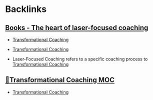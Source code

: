 
# Backlinks
## [Books - The heart of laser-focused coaching](<Books - The heart of laser-focused coaching.md>)
- [Transformational Coaching](<Transformational Coaching.md>)

- [Transformational Coaching](<Transformational Coaching.md>)

- Laser-Focused Coaching refers to a specific coaching process to  [Transformational Coaching](<Transformational Coaching.md>)

## [🧭Transformational Coaching MOC](<🧭Transformational Coaching MOC.md>)
- [Transformational Coaching](<Transformational Coaching.md>)

